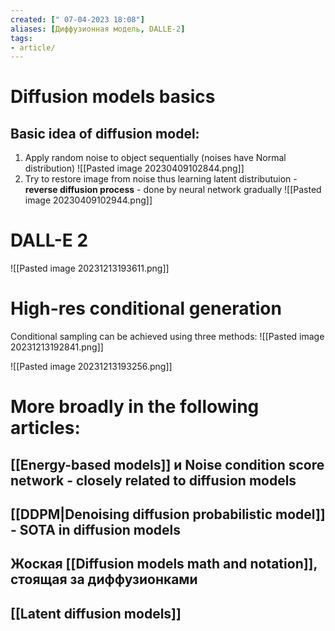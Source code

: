 ```yaml
---
created: [" 07-04-2023 18:08"]
aliases: [Диффузионная модель, DALLE-2]
tags:
- article/
---
```


# Diffusion models basics


## Basic idea of diffusion model:

1) Apply random noise to object sequentially (noises have Normal distribution)
![[Pasted image 20230409102844.png]]
2) Try to restore image from noise thus learning latent distributuion - **reverse diffusion process** - done by neural network gradually
![[Pasted image 20230409102944.png]]



# DALL-E 2
![[Pasted image 20231213193611.png]]



# High-res conditional generation 

Conditional sampling can be achieved using three methods:
![[Pasted image 20231213192841.png]]


![[Pasted image 20231213193256.png]]


# More broadly in the following articles:

## [[Energy-based models]] и Noise condition score network  - closely related to diffusion models


## [[DDPM|Denoising diffusion probabilistic model]] - SOTA in diffusion models


## Жоская [[Diffusion models math and notation]], стоящая за диффузионками

## [[Latent diffusion models]]



